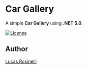 # Car Gallery
A simple **Car Gallery** using **.NET 5.0**.

[![License](https://img.shields.io/github/license/LucasRosinelli/car-gallery-net5)](./LICENSE)

## Author
[Lucas Rosinelli](https://www.lucasrosinelli.com)

